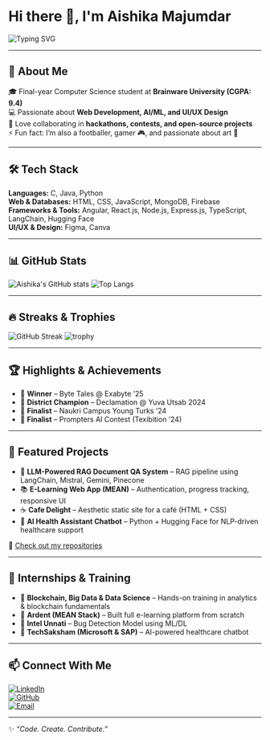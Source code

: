 # Hi there 👋, I'm Aishika Majumdar  

![Typing SVG](https://readme-typing-svg.demolab.com?font=Fira+Code&pause=1000&color=4D88FF&width=435&lines=Final+Year+CS+Student;Full-Stack+Developer;AI+%26+ML+Enthusiast;Hackathon+Explorer;Always+Learning)

---

## 🚀 About Me
🎓 Final-year Computer Science student at **Brainware University (CGPA: 9.4)**  
💻 Passionate about **Web Development, AI/ML, and UI/UX Design**  
🤝 Love collaborating in **hackathons, contests, and open-source projects**  
⚡ Fun fact: I’m also a footballer, gamer 🎮, and passionate about art 🎨  

---

## 🛠️ Tech Stack
**Languages:** C, Java, Python  
**Web & Databases:** HTML, CSS, JavaScript, MongoDB, Firebase  
**Frameworks & Tools:** Angular, React.js, Node.js, Express.js, TypeScript, LangChain, Hugging Face  
**UI/UX & Design:** Figma, Canva  

---

## 📊 GitHub Stats
![Aishika's GitHub stats](https://github-readme-stats.vercel.app/api?username=aishika7&show_icons=true&theme=radical)
![Top Langs](https://github-readme-stats.vercel.app/api/top-langs/?username=aishika7&layout=compact&theme=radical)

---

## 🔥 Streaks & Trophies
![GitHub Streak](https://streak-stats.demolab.com?user=aishika7&theme=radical&hide_border=true)
![trophy](https://github-profile-trophy.vercel.app/?username=aishika7&theme=dracula&margin-w=15&margin-h=15)

---

## 🏆 Highlights & Achievements
- 🥇 **Winner** – Byte Tales @ Exabyte ’25  
- 🥈 **District Champion** – Declamation @ Yuva Utsab 2024  
- 🎤 **Finalist** – Naukri Campus Young Turks ’24  
- 🤖 **Finalist** – Prompters AI Contest (Texibition ’24)  

---

## 📂 Featured Projects
- 🧠 **LLM-Powered RAG Document QA System** – RAG pipeline using LangChain, Mistral, Gemini, Pinecone  
- 📚 **E-Learning Web App (MEAN)** – Authentication, progress tracking, responsive UI  
- ☕ **Cafe Delight** – Aesthetic static site for a café (HTML + CSS)  
- 🤖 **AI Health Assistant Chatbot** – Python + Hugging Face for NLP-driven healthcare support  

🔗 [Check out my repositories](https://github.com/aishika7?tab=repositories)

---

## 💼 Internships & Training
- 🏢 **Blockchain, Big Data & Data Science** – Hands-on training in analytics & blockchain fundamentals  
- 🏢 **Ardent (MEAN Stack)** – Built full e-learning platform from scratch  
- 🏢 **Intel Unnati** – Bug Detection Model using ML/DL  
- 🏢 **TechSaksham (Microsoft & SAP)** – AI-powered healthcare chatbot  

---

## 📫 Connect With Me
[![LinkedIn](https://img.shields.io/badge/LinkedIn-blue?style=for-the-badge&logo=linkedin)](https://www.linkedin.com/in/aishikamajumdar/)  
[![GitHub](https://img.shields.io/badge/GitHub-black?style=for-the-badge&logo=github)](https://github.com/aishika7)  
[![Email](https://img.shields.io/badge/Email-D14836?style=for-the-badge&logo=gmail&logoColor=white)](mailto:aishikamajumdar88@gmail.com)

---

✨ _“Code. Create. Contribute.”_

